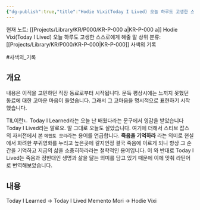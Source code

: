 ```yaml
---
{"dg-publish":true,"title":"Hodie Vixi(Today I Lived) 오늘 하루도 고생한 스스로에게 해줄 말","description":"개인적인 삶의 철학을 표현하는 용어 하나를 만들어보았습니다. Hodie Vixi라는 라틴어이며 뜻은 오늘도 살았다. 메멘토 모리의 반대말로 삶을 해석하는 단어입니다.","permalink":"/projects/library/kr/p000/kr-p-000-a/","dgPassFrontmatter":true,"noteIcon":"0","created":"2024-12-18T18:27:01.613+09:00","updated":"2024-12-18T18:46:41.845+09:00"}
---
```


현재 노트: [[Projects/Library/KR/P000/KR-P-000 a\|KR-P-000 a]] Hodie Vixi(Today I Lived) 오늘 하루도 고생한 스스로에게 해줄 말
상위 분류: [[Projects/Library/KR/P000/KR-P-000\|KR-P-000]] 사색의 기록

#사색의_기록

## 개요

내용은 이직을 고민하던 직장 동료로부터 시작됩니다. 문득 평상시에는 느끼지 못했던 동료에 대한 고마운 마음이 들었습니다. 그래서 그 고마움을 명시적으로 표현하기 시작했습니다.

TIL이란ㄴ Today I Learned라는 오늘 난 배웠다라는 문구에서 영감을 받았습니다
Today I Lived라는 말로요. 말 그대로 오늘도 살았습니다.
여기에 더해서 스티브 잡스의 자서전에서 본 `메멘토 모리`라는 용어를 언급합니다. **죽음을 기억하라** 라는 의미로 현실에서 화려한 부귀영화를 누리고 높은곳에 갈지언정 결국 죽음에 이르게 되니 항상 그 순간을 기억하고 지금의 삶을 소중히하라라는 철학적인 용어입니다. 이 와 반대로 Today I Lived는 죽음과 정반대인 생명과 삶을 닮는 의미를 담고 있기 때문에 이에 맞춰 라틴어로 번역해보았습니다.

## 내용

Today I Learned -> Today I Lived
Memento Mori -> Hodie Vixi




